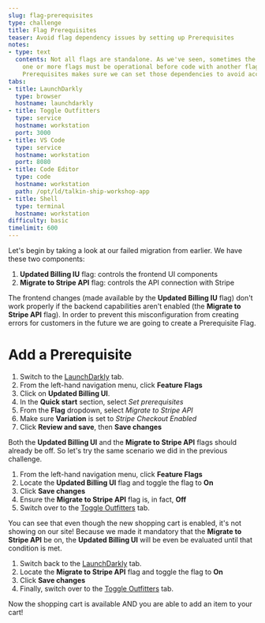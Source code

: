 ```yaml
---
slug: flag-prerequisites
type: challenge
title: Flag Prerequisites
teaser: Avoid flag dependency issues by setting up Prerequisites
notes:
- type: text
  contents: Not all flags are standalone. As we've seen, sometimes the code behind
    one or more flags must be operational before code with another flag can work properly.
    Prerequisites makes sure we can set those dependencies to avoid accidents.
tabs:
- title: LaunchDarkly
  type: browser
  hostname: launchdarkly
- title: Toggle Outfitters
  type: service
  hostname: workstation
  port: 3000
- title: VS Code
  type: service
  hostname: workstation
  port: 8080
- title: Code Editor
  type: code
  hostname: workstation
  path: /opt/ld/talkin-ship-workshop-app
- title: Shell
  type: terminal
  hostname: workstation
difficulty: basic
timelimit: 600
---
```


Let's begin by taking a look at our failed migration from earlier. We have these two components:

1. **Updated Billing IU** flag: controls the frontend UI components
1. **Migrate to Stripe API** flag: controls the API connection with Stripe

The frontend changes (made available by the **Updated Billing IU** flag) don't work properly if the backend capabilities aren't enabled (the **Migrate to Stripe API** flag). In order to prevent this misconfiguration from creating errors for customers in the future we are going to create a Prerequisite Flag.

# Add a Prerequisite

1. Switch to the [LaunchDarkly](#tab-0) tab.
1. From the left-hand navigation menu, click **Feature Flags**
1. Click on **Updated Billing UI**.
1. In the **Quick start** section, select *Set prerequisites*
1. From the **Flag** dropdown, select *Migrate to Stripe API*
1. Make sure **Variation** is set to *Stripe Checkout Enabled*
1. Click **Review and save**, then **Save changes**

Both the **Updated Billing UI** and the **Migrate to Stripe API** flags should already be off. So let's try the same scenario we did in the previous challenge.

1. From the left-hand navigation menu, click **Feature Flags**
1. Locate the **Updated Billing UI** flag and toggle the flag to **On**
1. Click **Save changes**
1. Ensure the **Migrate to Stripe API** flag is, in fact, **Off**
1. Switch over to the [Toggle Outfitters](#tab-1) tab.

You can see that even though the new shopping cart is enabled, it's not showing on our site! Because we made it mandatory that the **Migrate to Stripe API** be on, the **Updated Billing UI** will be even be evaluated until that condition is met.

1. Switch back to the [LaunchDarkly](#tab-0) tab.
1. Locate the **Migrate to Stripe API** flag and toggle the flag to **On**
1. Click **Save changes**
1. Finally, switch over to the [Toggle Outfitters](#tab-1) tab.

Now the shopping cart is available AND you are able to add an item to your cart!
